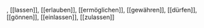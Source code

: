 , [[lassen]], [[erlauben]], [[ermöglichen]], [[gewähren]], [[dürfen]], [[gönnen]], [[einlassen]], [[zulassen]]